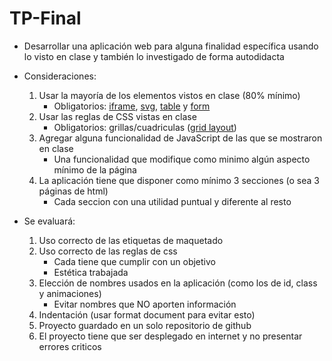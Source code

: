 # TP-Final

- Desarrollar una aplicación web para alguna finalidad específica usando lo visto en clase y también lo investigado de forma autodidacta

- Consideraciones:
  1. Usar la mayoría de los elementos vistos en clase (80% mínimo)
      - Obligatorios: [iframe](https://developer.mozilla.org/es/docs/Web/HTML/Element/iframe), [svg](https://developer.mozilla.org/en-US/docs/Web/SVG/Element/svg), [table](https://developer.mozilla.org/en-US/docs/Web/HTML/Element/table) y [form](https://developer.mozilla.org/es/docs/Web/HTML/Element/form)
  1. Usar las reglas de CSS vistas en clase
      - Obligatorios: grillas/cuadriculas ([grid layout](https://developer.mozilla.org/en-US/docs/Web/CSS/CSS_grid_layout))
  1. Agregar alguna funcionalidad de JavaScript de las que se mostraron en clase
      - Una funcionalidad que modifique como minimo algún aspecto mínimo de la página
  1. La aplicación tiene que disponer como mínimo 3 secciones (o sea 3 páginas de html)
      - Cada seccion con una utilidad puntual y diferente al resto


- Se evaluará:
    1. Uso correcto de las etiquetas de maquetado
    1. Uso correcto de las reglas de css
        - Cada tiene que cumplir con un objetivo
        - Estética trabajada
    1. Elección de nombres usados en la aplicación (como los de id, class y animaciones)
        - Evitar nombres que NO aporten información
    1. Indentación (usar format document para evitar esto)
    1. Proyecto guardado en un solo repositorio de github
    1. El proyecto tiene que ser desplegado en internet y no presentar errores criticos
